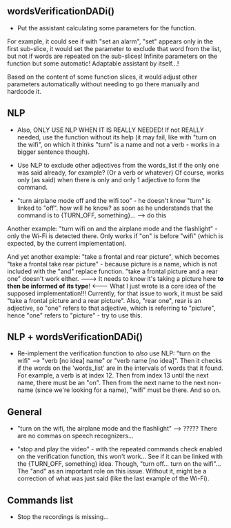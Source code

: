 ## wordsVerificationDADi()

- Put the assistant calculating some parameters for the function.

For example, it could see if with "set an alarm", "set" appears only in the first sub-slice, it would set the
parameter to exclude that word from the list, but not if words are repeated on the sub-slices!
Infinite parameters on the function but some automatic! Adaptable assistant by itself...!

Based on the content of some function slices, it would adjust other parameters automatically without needing to go there
manually and hardcode it.


## NLP

- Also, ONLY USE NLP WHEN IT IS REALLY NEEDED! If not REALLY needed, use the function without its help (it may fail, like
with "turn on the wifi", on which it thinks "turn" is a name and not a verb - works in a bigger sentence though).

- Use NLP to exclude other adjectives from the words_list if the only one was said already, for example? (Or a verb or
whatever) Of course, works only (as said) when there is only and only 1 adjective to form the command.

- "turn airplane mode off and the wifi too" - he doesn't know "turn" is linked to "off". how will he know? as soon as he
understands that the command is to {TURN_OFF, something}... --> do this

Another example: "turn wifi on and the airplane mode and the flashlight" - only the Wi-Fi is detected there. Only works
if "on" is before "wifi" (which is expected, by the current implementation).

And yet another example: "take a frontal and rear picture", which becomes "take a frontal take rear picture" - because
picture is a name, which is not included with the "and" replace function. "take a frontal picture and a rear one"
doesn't work either. ---> It needs to know it's taking a picture here **to then be informed of its type**! <---
What I just wrote is a core idea of the supposed implementation!!!
Currently, for that issue to work, it must be said "take a frontal picture and a rear picture".
Also, "rear one", rear is an adjective, so "one" refers to that adjective, which is referring to "picture", hence "one"
refers to "picture" - try to use this.


## NLP + wordsVerificationDADi()

- Re-implement the verification function to *also* use NLP: "turn on the wifi" --> "verb [no idea] name" or "verb name
[no idea]". Then it checks if the words on the 'words_list' are in the intervals of words that it found. For example,
a verb is at index 12. Then from index 13 until the next name, there must be an "on". Then from the next name to the
next non-name (since we're looking for a name), "wifi" must be there. And so on.


## General

- "turn on the wifi, the airplane mode and the flashlight" --> ????? There are no commas on speech recognizers...

- "stop and play the video" - with the repeated commands check enabled on the verification function, this won't work...
See if it can be linked with the {TURN_OFF, something} idea. Though, "turn off... turn on the wifi"...
The "and" as an important role on this issue. Without it, might be a correction of what was just said (like the last
example of the Wi-Fi).


## Commands list

- Stop the recordings is missing...
